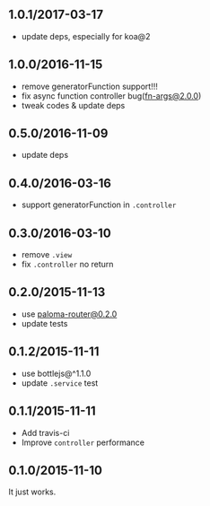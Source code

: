 ## 1.0.1/2017-03-17

- update deps, especially for koa@2

## 1.0.0/2016-11-15

- remove generatorFunction support!!!
- fix async function controller bug(fn-args@2.0.0)
- tweak codes & update deps

## 0.5.0/2016-11-09

- update deps

## 0.4.0/2016-03-16

- support generatorFunction in `.controller`

## 0.3.0/2016-03-10

- remove `.view`
- fix `.controller` no return

## 0.2.0/2015-11-13

- use paloma-router@0.2.0
- update tests

## 0.1.2/2015-11-11

- use bottlejs@^1.1.0
- update `.service` test

## 0.1.1/2015-11-11

- Add travis-ci
- Improve `controller` performance

## 0.1.0/2015-11-10

It just works.
